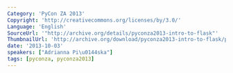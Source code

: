 ```yaml
---
Category: 'PyCon ZA 2013'
Copyright: 'http://creativecommons.org/licenses/by/3.0/'
Language: 'English'
SourceUrl: '"http://archive.org/details/pyconza2013-intro-to-flask"'
ThumbnailUrl: 'http://archive.org/download/pyconza2013-intro-to-flask/pyconza2013-intro-to-flask.thumbs/pyconza2013-intro-to-flask_000090.jpg'
date: '2013-10-03'
speakers: ["Adrianna Pi\u0144ska"]
tags: [pyconza, pyconza2013]
---
```


